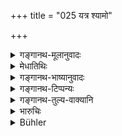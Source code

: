 +++
title = "025 यत्र श्यामो"

+++

<details><summary>गङ्गानथ-मूलानुवादः</summary>

Where dark-complexioned and red-eyed Punishment stalks about, destroying sins, there the people are not misled, provided that the Governor discerns rightly.—(25)
</details>

<details><summary>मेधातिथिः</summary>

एतद् द्वयं मनुष्याणां प्रशस्ततमम् । अतस् तेनासता रूपकभङ्ग्या स्तौति । द्विरूपो दण्डः- दुःखदो भयदश् च । भयहेतुत्वं **श्याम**तया, दुःखहेतुत्वं **लोहिताक्ष**त्वेन । 

- परिसमाप्ता दण्डस्तुतिः । दण्डो ऽवश्यं कर्तव्यः । स च देशाद्यपेक्षयेति । अन्यः सर्वो ऽर्थवादः । 

- **नेता चेत्** । **नेता** दण्डस्य नायकः । स **चेत् साधु पश्यति,** सुनिरूपितं देशकालादिकं कृत्वा पालयति । **तत्र प्रजा न मुह्यन्ति** न केनचिद् दोषेण युज्यन्ते ॥ ७.२५ ॥
</details>

<details><summary>गङ्गानथ-भाष्यानुवादः</summary>

These two are most praiseworthy for men (?). The author eulogises punishment by means of an imaginary metaphor.

Punishment is of two kinds—one kind inspires fear, and another brings pain; the former is indicated by the ‘*dark completion*’ and the latter by the ‘*red eyes*’.

The praise of punishment has been furnished.

Punishment should be inflicted, but with due consideration of the exigencies of time, place &c. Apart from this all else is purely commendatory.

‘*Provided that the governor*—he who metes out the punishment —‘*discerns rightly*’; *i.e*., rules over the people after due consideration of time, place &c.—‘*the people are not misled*’— do not become affected by any evil.—(25).
</details>

<details><summary>गङ्गानथ-टिप्पन्यः</summary>

This verse is quoted in *Vivādaratnākara*, (p. 646), which adds the following explanation:—‘In the kingdom where the dark-complexioned red-eyed Personification of Punishment is active, the people prosper,—provided that the administrator, the ruler, judges rightly’;—and in *Vivādacintāmāṇi* (p. 261), which explains ‘*netā......paśyati*’, ‘if the administator of justice judges rightly.’
</details>

<details><summary>गङ्गानथ-तुल्य-वाक्यानि</summary>

*Mahābhārata* (12.15.11).—(Same as Manu.)

*Viṣṇu* (3.95).—‘Where punishment with a black hue and red eyes advances
with irresistible might, the king deciding causes justly,—there the people will prosper.’
</details>

<details><summary>भारुचिः</summary>

एतद्रूपं मनुष्याणां प्रशस्तम् अभीष्टं चातस् तेनासता रूपकं कृत्वा स्तौति । अथ वा द्विरूपो दण्डः कुःखदो भयदश् चेति । यतस् तस्य द्वाभ्यां रूपाभ्यां स्तूयते भयहेतुत्वं श्यामतया दुःखहेतुत्वं च लोहिताक्षत्वेनेति, देवतारूपं वेदं शास्त्रप्रत्यक्षं यथाभूतम् अनेनानूद्यते । समाप्ता दण्डस्तुतिः ॥ ७.२५ ॥
</details>

<details><summary>Bühler</summary>

025	But where Punishment with a black hue and red eyes stalks about, destroying sinners, there the subjects are not disturbed, provided that he who inflicts it discerns well.
</details>
